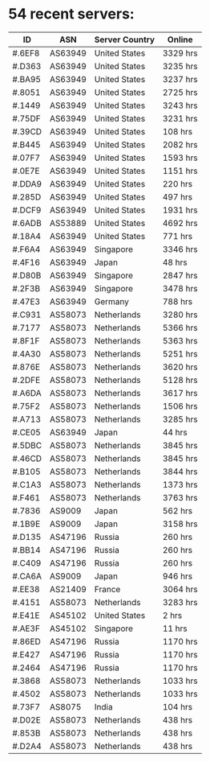 # 54 recent servers:

| ID | ASN | Server Country | Online |
| ------ | ------ | ------ | ------ |
| #.6EF8 | AS63949 | United States | 3329 hrs |
| #.D363 | AS63949 | United States | 3235 hrs |
| #.BA95 | AS63949 | United States | 3237 hrs |
| #.8051 | AS63949 | United States | 2725 hrs |
| #.1449 | AS63949 | United States | 3243 hrs |
| #.75DF | AS63949 | United States | 3231 hrs |
| #.39CD | AS63949 | United States | 108 hrs |
| #.B445 | AS63949 | United States | 2082 hrs |
| #.07F7 | AS63949 | United States | 1593 hrs |
| #.0E7E | AS63949 | United States | 1151 hrs |
| #.DDA9 | AS63949 | United States | 220 hrs |
| #.285D | AS63949 | United States | 497 hrs |
| #.DCF9 | AS63949 | United States | 1931 hrs |
| #.6ADB | AS53889 | United States | 4692 hrs |
| #.18A4 | AS63949 | United States | 771 hrs |
| #.F6A4 | AS63949 | Singapore | 3346 hrs |
| #.4F16 | AS63949 | Japan | 48 hrs |
| #.D80B | AS63949 | Singapore | 2847 hrs |
| #.2F3B | AS63949 | Singapore | 3478 hrs |
| #.47E3 | AS63949 | Germany | 788 hrs |
| #.C931 | AS58073 | Netherlands | 3280 hrs |
| #.7177 | AS58073 | Netherlands | 5366 hrs |
| #.8F1F | AS58073 | Netherlands | 5363 hrs |
| #.4A30 | AS58073 | Netherlands | 5251 hrs |
| #.876E | AS58073 | Netherlands | 3620 hrs |
| #.2DFE | AS58073 | Netherlands | 5128 hrs |
| #.A6DA | AS58073 | Netherlands | 3617 hrs |
| #.75F2 | AS58073 | Netherlands | 1506 hrs |
| #.A713 | AS58073 | Netherlands | 3285 hrs |
| #.CE05 | AS63949 | Japan | 44 hrs |
| #.5DBC | AS58073 | Netherlands | 3845 hrs |
| #.46CD | AS58073 | Netherlands | 3845 hrs |
| #.B105 | AS58073 | Netherlands | 3844 hrs |
| #.C1A3 | AS58073 | Netherlands | 1373 hrs |
| #.F461 | AS58073 | Netherlands | 3763 hrs |
| #.7836 | AS9009 | Japan | 562 hrs |
| #.1B9E | AS9009 | Japan | 3158 hrs |
| #.D135 | AS47196 | Russia | 260 hrs |
| #.BB14 | AS47196 | Russia | 260 hrs |
| #.C409 | AS47196 | Russia | 260 hrs |
| #.CA6A | AS9009 | Japan | 946 hrs |
| #.EE38 | AS21409 | France | 3064 hrs |
| #.4151 | AS58073 | Netherlands | 3283 hrs |
| #.E41E | AS45102 | United States | 2 hrs |
| #.AE3F | AS45102 | Singapore | 11 hrs |
| #.86ED | AS47196 | Russia | 1170 hrs |
| #.E427 | AS47196 | Russia | 1170 hrs |
| #.2464 | AS47196 | Russia | 1170 hrs |
| #.3868 | AS58073 | Netherlands | 1033 hrs |
| #.4502 | AS58073 | Netherlands | 1033 hrs |
| #.73F7 | AS8075 | India | 104 hrs |
| #.D02E | AS58073 | Netherlands | 438 hrs |
| #.853B | AS58073 | Netherlands | 438 hrs |
| #.D2A4 | AS58073 | Netherlands | 438 hrs |


